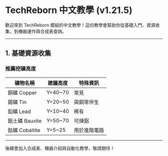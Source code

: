 # TechReborn 中文教學 (v1.21.5)

歡迎來到 TechReborn 模組的中文教學！這份教學會幫助你從基礎入門、資源收集，到機器運作與合成表查詢。

---

## 1. 基礎資源收集

### 推薦挖礦高度

| 礦物名稱 | 建議高度 | 特殊資訊 |
|----------|-----------|----------|
| 銅礦 Copper | Y=40~70 | 常見 |
| 錫礦 Tin | Y=20~50 | 與銅常伴生 |
| 鉛礦 Lead | Y=10~40 | 稀有 |
| 鋁土礦 Bauxite | Y=50~70 | 可煉鋁 |
| 鈷礦 Cobaltite | Y=5~25 | 用於進階電路 |

---

後續會加入合成表、機器介紹與自動化教學，敬請期待！
